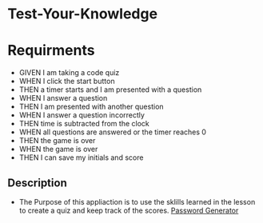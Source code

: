# Test-Your-Knowledge
# Requirments
- GIVEN I am taking a code quiz
- WHEN I click the start button
- THEN a timer starts and I am presented with a question
- WHEN I answer a question
- THEN I am presented with another question
- WHEN I answer a question incorrectly
- THEN time is subtracted from the clock
- WHEN all questions are answered or the timer reaches 0
- THEN the game is over
- WHEN the game is over
- THEN I can save my initials and score
## Description 
- The Purpose of this appliaction is to use the sklills learned in the lesson to create a quiz and keep track of the scores. 
<a href="https://cyrescooper.github.io/Test-Your-Knowledge/" target="_blank">Password Generator</a>
